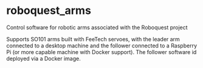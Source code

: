 # roboquest_arms
Control software for robotic arms associated with the Roboquest project

Supports SO101 arms built with FeeTech servoes, with the leader arm connected to a desktop
machine and the follower connected to a Raspberry Pi (or more capable machine with Docker
support). The follower software id deployed via a Docker image.
